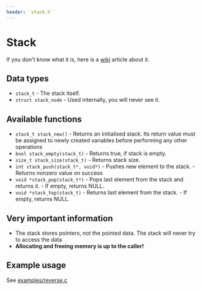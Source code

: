 ```yaml
---
header: `stack.h`
---
```

# Stack
If you don't know what it is, here is a [wiki](https://en.wikipedia.org/wiki/Stack_(abstract_data_type)) article about it.

## Data types

* `stack_t`
        - The stack itself.
* `struct stack_node`
        - Used internally, you will never see it.

## Available functions

* `stack_t stack_new()`
        - Returns an initialised stack. Its return value must be assigned to newly created variables before performing any other operations
* `bool stack_empty(stack_t)`
        - Returns true, if stack is empty.
* `size_t stack_size(stack_t)`
        - Returns stack size.
* `int stack_push(stack_t*, void*)`
        - Pushes new element to the stack.
        - Returns nonzero value on success
* `void *stack_pop(stack_t*)`
        - Pops last element from the stack and returns it.
        - If empty, returns NULL.
* `void *stack_top(stack_t)`
        - Returns last element from the stack.
        - If empty, returns NULL.

## Very important information

- The stack stores pointers, not the pointed data. The stack will never try to access the data
- **Allocating and freeing memory is up to the caller!**


## Example usage

See [examples/reverse.c](/examples/reverse.c)
